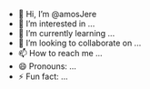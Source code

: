 - 👋 Hi, I’m @amosJere
- 👀 I’m interested in ...
- 🌱 I’m currently learning ...
- 💞️ I’m looking to collaborate on ...
- 📫 How to reach me ...
- 😄 Pronouns: ...
- ⚡ Fun fact: ...

<!---
amosJere/amosJere is a ✨ special ✨ repository because its `README.md` (this file) appears on your GitHub profile.
You can click the Preview link to take a look at your changes.
--->
